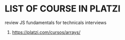 # LIST OF COURSE IN PLATZI 
review JS fundamentals for technicals interviews

1. https://platzi.com/cursos/arrays/